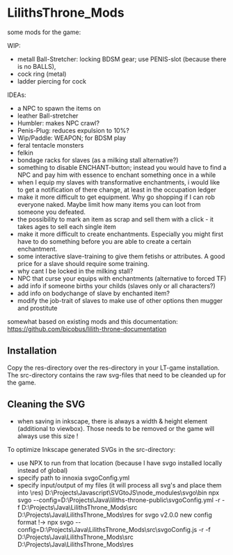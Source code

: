 # LilithsThrone_Mods
some mods for the game:

WIP:
- metall Ball-Stretcher: locking BDSM gear; use PENIS-slot (because there is no BALLS), 
- cock ring (metal)
- ladder piercing for cock

IDEAs:
- a NPC to spawn the items on
- leather Ball-stretcher
- Humbler: makes NPC crawl?
- Penis-Plug: reduces expulsion to 10%?
- Wip/Paddle: WEAPON; for BDSM play
- feral tentacle monsters
- felkin
- bondage racks for slaves (as a milking stall alternative?)
- something to disable ENCHANT-button; instead you would have to find a NPC and pay him with essence to enchant something once in a while
- when I equip my slaves with transformative enchantments, i would like to get a notification of there change, at least in the occupation ledger
- make it more difficult to get equipment. Why go shopping if I can rob everyone naked. Maybe limit how many items you can loot from someone you defeated.
- the possibility to mark an item as scrap and sell them with a click - it takes ages to sell each single item
- make it more difficult to create enchantments. Especially you might first have to do something before you are able to create a certain enchantment.
- some interactive slave-training to give them fetishs or attributes. A good price for a slave should require some training.
- why cant I be locked in the milking stall?
- NPC that curse your equips with enchantments (alternative to forced TF)
- add info if someone births your childs (slaves only or all characters?)
- add info on bodychange of slave by enchanted item?
- modify the job-trait of slaves to make use of other options then mugger and prostitute

somewhat based on existing mods and this documentation: https://github.com/bicobus/lilith-throne-documentation

Installation
-----------------------------
Copy the res-directory over the res-directory in your LT-game installation.
The src-directory contains the raw svg-files that need to be cleanded up for the game.

Cleaning the SVG
-----------------------------
- when saving in inkscape, there is always a width & height element (additional to viewbox). Those needs to be removed or the game will always use this size !

To optimize Inkscape generated SVGs in the src-directory:
- use NPX to run from that location (because I have svgo installed locally instead of global)
- specify path to innoxia svgoConfig.yml
- specify input/output of my files (it will process all svg's and place them into \res)
D:\Projects\Javascript\SVGtoJS\node_modules\svgo\bin
npx svgo --config=D:\Projects\Java\liliths-throne-public\svgoConfig.yml -r -f D:\Projects\Java\LilithsThrone_Mods\src D:\Projects\Java\LilithsThrone_Mods\res
for svgo v2.0.0 new config format !->
npx svgo --config=D:\Projects\Java\LilithsThrone_Mods\src\svgoConfig.js -r -f D:\Projects\Java\LilithsThrone_Mods\src D:\Projects\Java\LilithsThrone_Mods\res